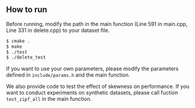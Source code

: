 ## How to run

Before running, modify the path in the main function (Line 591 in main.cpp, Line 331 in delete.cpp) to your dataset file.

```bash
$ cmake .
$ make
$ ./test
$ ./delete_test
```

If you want to use your own parameters, please modify the parameters defined in ```include/params.h``` and the main function.

We also provide code to test the effect of skewness on performance.
If you want to conduct experiments on synthetic datasets, please call fuction ```test_zipf_all``` in the main function.
